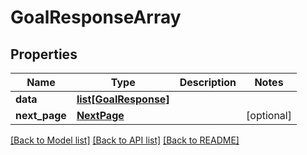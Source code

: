 # GoalResponseArray

## Properties
Name | Type | Description | Notes
------------ | ------------- | ------------- | -------------
**data** | [**list[GoalResponse]**](GoalResponse.md) |  | 
**next_page** | [**NextPage**](NextPage.md) |  | [optional] 

[[Back to Model list]](../README.md#documentation-for-models) [[Back to API list]](../README.md#documentation-for-api-endpoints) [[Back to README]](../README.md)

